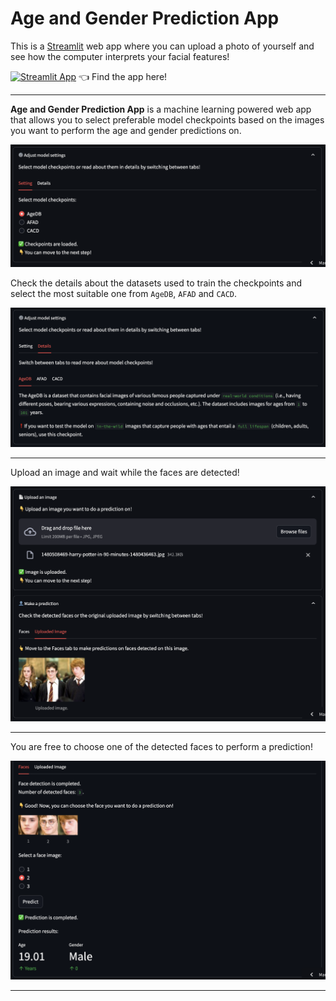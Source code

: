 # Age and Gender Prediction App
This is a [Streamlit](https://streamlit.io/) web app where you can upload a photo of yourself and see how the computer interprets your facial features!

[![Streamlit App](https://static.streamlit.io/badges/streamlit_badge_black_white.svg)](https://saba-hesaraki-age-gender-prediction.streamlit.app/) 👈 Find the app here!

---
**Age and Gender Prediction App** is a machine learning powered web app that allows you to select preferable model 
checkpoints based on the images you want to perform the age and gender predictions on. 

<img src="screenshots/model_setting.png" width="800">

Check the details about the datasets used to train the checkpoints and select the most suitable one from `AgeDB`, `AFAD` and `CACD`.

<img src="screenshots/checkpoint_details.png" width="800">

---
Upload an image and wait while the faces are detected!

<img src="screenshots/image_upload.png" width="800">

---
You are free to choose one of the detected faces to perform a prediction!

<img src="screenshots/prediction.png" width="800">

---

